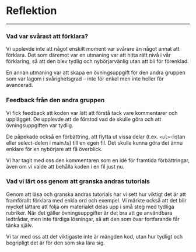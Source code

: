 # Reflektion

---



### Vad var svårast att förklara?

Vi upplevde inte att något enskilt moment var svårare än något annat att förklara. Det som däremot var en
utmaning var att hitta rätt nivå i vår förklaring, så att den blev tydlig och nybörjarvänlig utan att bli för förenklad.

En annan utmaning var att skapa en övningsuppgift för den andra gruppen som var lagom i svårighetsgrad 
– inte för enkel men inte heller för avancerad.

### Feedback från den andra gruppen

Vi fick feedback att koden var lätt att förstå tack vare kommentarer och upplägget. De upplevde att de förstod vad 
de skulle göra och att övningsuppgiften var tydlig.

De påpekade också en förbättring, att flytta ut vissa delar (t.ex. `<ul>`-listan eller select-delen i main.ts) till en egen fil. 
Det skulle kunna göra det ännu enklare för en nybörjare att få överblick.

Vi har tagit med oss den kommentaren som en idé för framtida förbättringar, även om vi valde att behålla koden i en fil just nu.

### Vad vi lärt oss genom att granska andras tutorials

Genom att läsa och granska andras tutorials har vi sett hur viktigt det är att framförallt förklara med enkla ord och exempel. Vi märkte också att det blir 
mycket lättare att följa om materialet delas upp i små steg med tydliga rubriker. När det gäller övningsuppgifter är det bra att ge användbara ledtrådar, 
men inte färdiga lösningar, så att den som övar fortfarande får tänka själv. 

Vi tar med oss att det viktigaste inte är mängden kod, utan hur tydligt och begripligt det är för den som ska lära sig.
